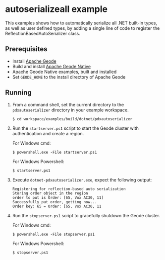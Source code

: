 # autoserializeall example
This examples shows how to automatically serialize all .NET built-in types, as well as user defined types, by adding a single line of code to register the ReflectionBasedAutoSerializer class.

## Prerequisites
* Install [Apache Geode](https://geode.apache.org)
* Build and install [Apache Geode Native](https://github.com/apache/geode-native)
* Apache Geode Native examples, built and installed
* Set `GEODE_HOME` to the install directory of Apache Geode

## Running
1. From a command shell, set the current directory to the `pdxautoserializer` directory in your example workspace.

    ```console
    $ cd workspace/examples/build/dotnet/pdxautoserializer
    ```

1. Run the `startserver.ps1` script to start the Geode cluster with authentication and create a region.

   For Windows cmd:

    ```console
    $ powershell.exe -File startserver.ps1
    ```

   For Windows Powershell:

    ```console
    $ startserver.ps1
    ```

1. Execute `dotnet-pdxautoserializer.exe`, expect the following output:

       Registering for reflection-based auto serialization
       Storing order object in the region
       order to put is Order: [65, Vox AC30, 11]
       Successfully put order, getting now...
       Order key: 65 = Order: [65, Vox AC30, 11

1. Run the `stopserver.ps1` script to gracefully shutdown the Geode cluster.

   For Windows cmd:

    ```console
    $ powershell.exe -File stopserver.ps1
    ```

   For Windows Powershell:

    ```console
    $ stopserver.ps1
    ```
